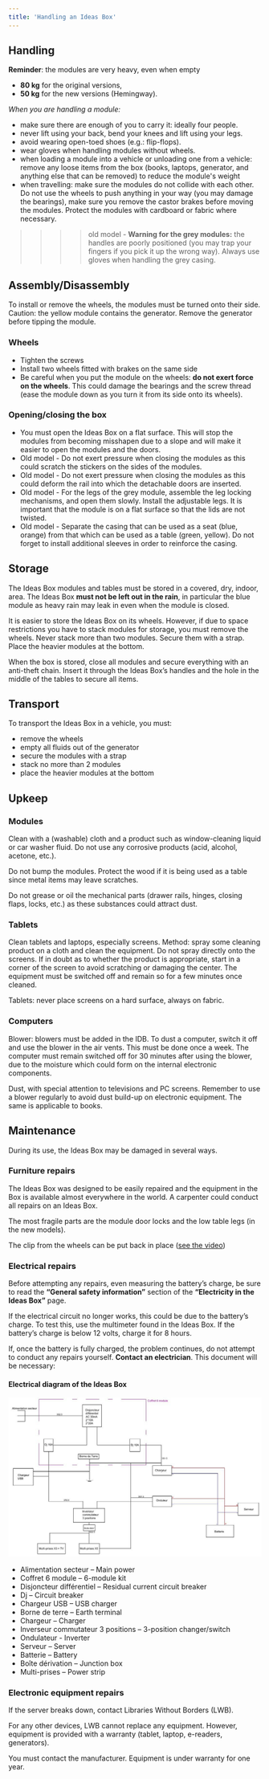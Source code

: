 ```yaml
---
title: 'Handling an Ideas Box'
---
```


## Handling

**Reminder**: the modules are very heavy, even when empty

- **80 kg** for the original versions,
- **50 kg** for the new versions (Hemingway).

_When you are handling a module:_

- make sure there are enough of you to carry it: ideally four people.
- never lift using your back, bend your knees and lift using your legs.
- avoid wearing open-toed shoes (e.g.: flip-flops).
- wear gloves when handling modules without wheels.
- when loading a module into a vehicle or unloading one from a vehicle: remove any loose items from the box (books, laptops, generator, and anything else that can be removed) to reduce the module's weight
- when travelling: make sure the modules do not collide with each other.  Do not use the wheels to push anything in your way (you may damage the bearings), make sure you remove the castor brakes before moving the modules. Protect the modules with cardboard or fabric where necessary.
>>>> old model - **Warning for the grey modules:** the handles are poorly positioned (you may trap your fingers if you pick it up the wrong way). Always use gloves when handling the grey casing.

## Assembly/Disassembly

To install or remove the wheels, the modules must be turned onto their side. Caution: the yellow module contains the generator. Remove the generator before tipping the module.

### Wheels

- Tighten the screws
- Install two wheels fitted with brakes on the same side
- Be careful when you put the module on the wheels: **do not exert force on the wheels**. This could damage the bearings and the screw thread (ease the module down as you turn it from its side onto its wheels).

### Opening/closing the box

- You must open the Ideas Box on a flat surface. This will stop the modules from becoming misshapen due to a slope and will make it easier to open the modules and the doors.
- Old model -  Do not exert pressure when closing the modules as this could scratch the stickers on the sides of the modules.
- Old model -  Do not exert pressure when closing the modules as this could deform the rail into which the detachable
doors are inserted.
- Old model -  For the legs of the grey module, assemble the leg locking mechanisms, and open them slowly. Install the adjustable legs. It is important that the module is on a flat surface so that the lids are not twisted.
- Old model -  Separate the casing that can be used as a seat (blue, orange) from that which can be used as a table (green, yellow). Do not forget to install additional sleeves in order to reinforce the casing.

## Storage

The Ideas Box modules and tables must be stored in a covered, dry, indoor, area. The Ideas Box **must not be left out in the rain**, in particular the blue module as heavy rain may leak in even when the module is closed.

It is easier to store the Ideas Box on its wheels. However, if due to space restrictions you have to stack modules for storage, you must remove the wheels. Never stack more than two modules. Secure them with a strap. Place the heavier modules at the bottom.

When the box is stored, close all modules and secure everything with an anti-theft chain. Insert it through the Ideas Box’s handles and the hole in the middle of the tables to secure all items. 

## Transport

To transport the Ideas Box in a vehicle, you must:

- remove the wheels
- empty all fluids out of the generator 
- secure the modules with a strap
- stack no more than 2 modules
- place the heavier modules at the bottom


## Upkeep

### Modules

Clean with a (washable) cloth and a product such as window-cleaning liquid or car washer fluid. Do not use any corrosive products (acid, alcohol, acetone, etc.).

Do not bump the modules.  Protect the wood if it is being used as a table since metal items may leave scratches. 

Do not grease or oil the mechanical parts (drawer rails, hinges, closing flaps, locks, etc.) as these substances could attract dust.

### Tablets

Clean tablets and laptops, especially screens. Method: spray some cleaning product on a cloth and clean the equipment. Do not spray directly onto the screens. If in doubt as to whether the product is appropriate, start in a corner of the screen to avoid scratching or damaging the center. The equipment must be switched off and remain so for a few minutes once cleaned. 

Tablets: never place screens on a hard surface, always on fabric.

### Computers

Blower: blowers must be added in the IDB. To dust a computer, switch it off and use the blower in the air vents. This must be done once a week. The computer must remain switched off for 30 minutes after using the blower, due to the moisture which could form on the internal electronic components. 

Dust, with special attention to televisions and PC screens. Remember to use a blower regularly to avoid dust build-up on electronic equipment. The same is applicable to books. 

## Maintenance

During its use, the Ideas Box may be damaged in several ways.

### Furniture repairs

The Ideas Box was designed to be easily repaired and the equipment in the Box is available almost everywhere in the world. A carpenter could conduct all repairs on an Ideas Box. 

The most fragile parts are the module door locks and the low table legs (in the new models).

The clip from the wheels can be put back in place ([see the video](http://static.bibliosansfrontieres.org/ideasbox-wheel-clip.mp4))

### Electrical repairs

Before attempting any repairs, even measuring the battery’s charge, be sure to read the **“General safety information”** section of the **“Electricity in the Ideas Box”** page.

If the electrical circuit no longer works, this could be due to the battery’s charge. To test this, use the multimeter found in the Ideas Box. If the battery’s charge is below 12 volts, charge it for 8 hours.

If, once the battery is fully charged, the problem continues, do not attempt to conduct any repairs yourself. 
**Contact an electrician**. This document will be necessary:

#### Electrical diagram of the Ideas Box
![](elec_box.jpg)
- Alimentation secteur – Main power
- Coffret 6 module – 6-module kit
- Disjoncteur différentiel – Residual current circuit breaker
- Dj – Circuit breaker
- Chargeur USB – USB charger
- Borne de terre – Earth terminal
- Chargeur – Charger
- Inverseur commutateur 3 positions – 3-position changer/switch
- Ondulateur - Inverter
- Serveur – Server
- Batterie – Battery
- Boîte dérivation – Junction box
- Multi-prises – Power strip

### Electronic equipment repairs

If the server breaks down, contact Libraries Without Borders (LWB).

For any other devices, LWB cannot replace any equipment. However, equipment is provided with a warranty (tablet, laptop, e-readers, generators).

You must contact the manufacturer. Equipment is under warranty for one year.
